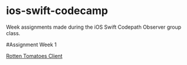 ios-swift-codecamp
===================

Week assignments made during the iOS Swift Codepath Observer group class.

#Assignment Week 1

[Rotten Tomatoes Client](https://github.com/mquesada/ios-swift-codecamp/tree/master/rotten)
